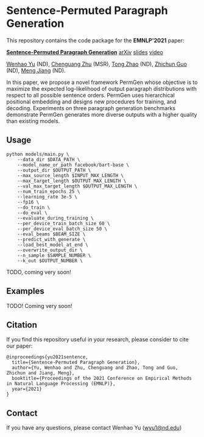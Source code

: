 # Sentence-Permuted Paragraph Generation

This repository contains the code package for the **EMNLP'2021** paper:

**[Sentence-Permuted Paragraph Generation](https://arxiv.org/pdf/2104.07228.pdf)** [arXiv]() [slides]() [video]()

[Wenhao Yu](https://wyu97.github.io/) (ND), [Chenguang Zhu](https://www.microsoft.com/en-us/research/people/chezhu/) (MSR), [Tong Zhao](https://tzhao.io/) (ND), [Zhichun Guo](https://scholar.google.com/citations?user=BOFfWR0AAAAJ&hl=en&oi=ao) (ND), [Meng Jiang](http://meng-jiang.com/) (ND).

In this paper, we propose a novel framework PermGen whose objective is to maximize the expected log-likelihood of output paragraph distributions with respect to all possible sentence orders. PermGen uses hierarchical positional embedding and designs new procedures for training, and decoding. Experiments on three paragraph generation benchmarks demonstrate PermGen generates more diverse outputs with a higher quality than existing models.

## Usage 

```
python models/main.py \
    --data_dir $DATA_PATH \
    --model_name_or_path facebook/bart-base \
    --output_dir $OUTPUT_PATH \
    --max_source_length $INPUT_MAX_LENGTH \
    --max_target_length $OUTPUT_MAX_LENGTH \
    --val_max_target_length $OUTPUT_MAX_LENGTH \
    --num_train_epochs 25 \
    --learning_rate 3e-5 \
    --fp16 \
    --do_train \
    --do_eval \
    --evaluate_during_training \
    --per_device_train_batch_size 60 \
    --per_device_eval_batch_size 50 \
    --eval_beams $BEAM_SIZE \
    --predict_with_generate \
    --load_best_model_at_end \
    --overwrite_output_dir \
    --n_sample $SAMPLE_NUMBER \
    --k_out $OUTPUT_NUMBER \
```

TODO, coming very soon!

## Examples

TODO! Coming very soon!


## Citation
If you find this repository useful in your research, please consider to cite our paper:

```
@inproceedings{yu2021sentence,
  title={Sentence-Permuted Paragraph Generation},
  author={Yu, Wenhao and Zhu, Chenguang and Zhao, Tong and Guo, Zhichun and Jiang, Meng},
  booktitle={Proceedings of the 2021 Conference on Empirical Methods in Natural Language Processing (EMNLP)},
  year={2021}
}
```

## Contact
If you have any questions, please contact Wenhao Yu (wyu1@nd.edu)
